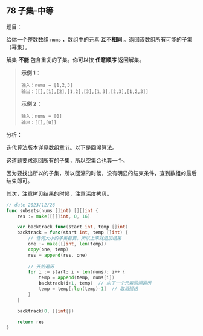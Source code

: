 ## 78 子集-中等

题目：

给你一个整数数组 `nums` ，数组中的元素 **互不相同** 。返回该数组所有可能的子集（幂集）。

解集 **不能** 包含重复的子集。你可以按 **任意顺序** 返回解集。



> **示例 1：**
>
> ```
> 输入：nums = [1,2,3]
> 输出：[[],[1],[2],[1,2],[3],[1,3],[2,3],[1,2,3]]
> ```
>
> **示例 2：**
>
> ```
> 输入：nums = [0]
> 输出：[[],[0]]
> ```



分析：

迭代算法版本详见数组章节。以下是回溯算法。

这道题要求返回所有的子集，所以空集合也算一个。

因为要找出所以的子集，所以回溯的时候，没有明显的结束条件，查到数组的最后结束即可。

其次，注意拷贝结果的时候，注意深度拷贝。

```go
// date 2023/12/26
func subsets(nums []int) [][]int {
    res := make([][]int, 0, 16)

    var backtrack func(start int, temp []int)
    backtrack = func(start int, temp []int) {
      	// 任何大小的子集都算，所以上来就追加结果
        one := make([]int, len(temp))
        copy(one, temp)
        res = append(res, one)
				
      	// 开始遍历
        for i := start; i < len(nums); i++ {
            temp = append(temp, nums[i])
            backtrack(i+1, temp)  // 向下一个元素回溯遍历
            temp = temp[:len(temp)-1]  // 取消候选
        }
    }

    backtrack(0, []int{})

    return res
}
```

